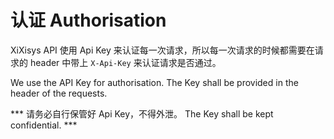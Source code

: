 # 认证 Authorisation

XiXisys API 使用 Api Key 来认证每一次请求，所以每一次请求的时候都需要在请求的 header 中带上 `X-Api-Key` 来认证请求是否通过。

We use the API Key for authorisation. The Key shall be provided in the header of the requests.



*** 请务必自行保管好 Api Key，不得外泄。 The Key shall be kept confidential. ***


